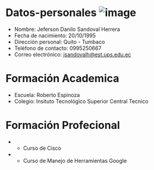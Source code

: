 # Datos-personales ![image](https://user-images.githubusercontent.com/85967880/126917399-91d97f9d-137d-4a05-802c-ae9950d52494.png)

* Nombre: Jeferson Danilo Sandoval Herrera
* Fecha de nacimiento: 20/10/1995
* Dirección personal: Quito - Tumbaco
* Teléfono de contacto: 0995250667
* Correo electrónico: jsandovalh@est.ups.edu.ec

# Formación Academica
* Escuela: Roberto Espinoza
* Colegio: Insituto Tecnológico Superior Central Tecnico

# Formación Profecional
 * - Curso de Cisco
 * - Curso de Manejo de Herramientas Google
